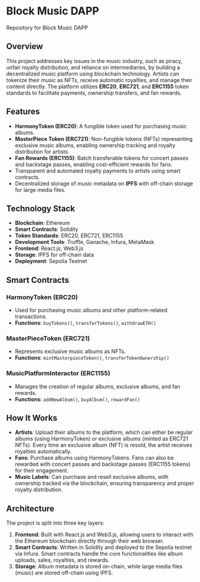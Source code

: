 # Block Music DAPP

Repository for Block Music DAPP

## Overview

This project addresses key issues in the music industry, such as piracy, unfair royalty distribution, and reliance on intermediaries, by building a decentralized music platform using blockchain technology. Artists can tokenize their music as NFTs, receive automatic royalties, and manage their content directly. The platform utilizes **ERC20**, **ERC721**, and **ERC1155** token standards to facilitate payments, ownership transfers, and fan rewards.

## Features

- **HarmonyToken (ERC20)**: A fungible token used for purchasing music albums.
- **MasterPiece Token (ERC721)**: Non-fungible tokens (NFTs) representing exclusive music albums, enabling ownership tracking and royalty distribution for artists.
- **Fan Rewards (ERC1155)**: Batch transferable tokens for concert passes and backstage passes, enabling cost-efficient rewards for fans.
- Transparent and automated royalty payments to artists using smart contracts.
- Decentralized storage of music metadata on **IPFS** with off-chain storage for large media files.

## Technology Stack

- **Blockchain**: Ethereum
- **Smart Contracts**: Solidity
- **Token Standards**: ERC20, ERC721, ERC1155
- **Development Tools**: Truffle, Ganache, Infura, MetaMask
- **Frontend**: React.js, Web3.js
- **Storage**: IPFS for off-chain data
- **Deployment**: Sepolia Testnet

## Smart Contracts

### HarmonyToken (ERC20)

- Used for purchasing music albums and other platform-related transactions.
- **Functions**: `buyTokens()`, `transferTokens()`, `withdrawETH()`

### MasterPieceToken (ERC721)

- Represents exclusive music albums as NFTs.
- **Functions**: `mintMasterpieceToken()`, `transferTokenOwnership()`

### MusicPlatformInteractor (ERC1155)

- Manages the creation of regular albums, exclusive albums, and fan rewards.
- **Functions**: `addNewAlbum()`, `buyAlbum()`, `rewardFan()`

## How It Works

- **Artists**: Upload their albums to the platform, which can either be regular albums (using HarmonyToken) or exclusive albums (minted as ERC721 NFTs). Every time an exclusive album (NFT) is resold, the artist receives royalties automatically.
- **Fans**: Purchase albums using HarmonyTokens. Fans can also be rewarded with concert passes and backstage passes (ERC1155 tokens) for their engagement.
- **Music Labels**: Can purchase and resell exclusive albums, with ownership tracked via the blockchain, ensuring transparency and proper royalty distribution.

## Architecture

The project is split into three key layers:

1. **Frontend**: Built with React.js and Web3.js, allowing users to interact with the Ethereum blockchain directly through their web browser.
2. **Smart Contracts**: Written in Solidity and deployed to the Sepolia testnet via Infura. Smart contracts handle the core functionalities like album uploads, sales, royalties, and rewards.
3. **Storage**: Album metadata is stored on-chain, while large media files (music) are stored off-chain using IPFS.

